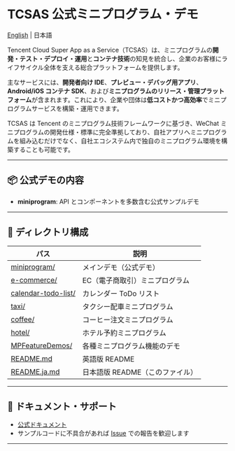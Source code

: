# TCSAS 公式ミニプログラム・デモ

[English](README.md) | 日本語

Tencent Cloud Super App as a Service（TCSAS）は、ミニプログラムの**開発・テスト・デプロイ・運用**と**コンテナ技術**の知見を統合し、企業のお客様にライフサイクル全体を支える総合プラットフォームを提供します。

主なサービスには、**開発者向け IDE**、**プレビュー・デバッグ用アプリ**、**Android/iOS コンテナ SDK**、および**ミニプログラムのリリース・管理プラットフォーム**が含まれます。これにより、企業や団体は**低コストかつ高効率**でミニプログラムサービスを構築・運用できます。

TCSAS は Tencent のミニプログラム技術フレームワークに基づき、WeChat ミニプログラムの開発仕様・標準に完全準拠しており、自社アプリへミニプログラムを組み込むだけでなく、自社エコシステム内で独自のミニプログラム環境を構築することも可能です。

---

## 📦 公式デモの内容

* **miniprogram**: API とコンポーネントを多数含む公式サンプルデモ

---

## 📂 ディレクトリ構成

| パス                                         | 説明                  |
| ------------------------------------------ | ------------------- |
| [miniprogram/](miniprogram/)               | メインデモ（公式デモ）         |
| [e-commerce/](e-commerce/)                 | EC（電子商取引）ミニプログラム    |
| [calendar-todo-list/](calendar-todo-list/) | カレンダー ToDo リスト      |
| [taxi/](taxi/)                             | タクシー配車ミニプログラム       |
| [coffee/](coffee/)                         | コーヒー注文ミニプログラム       |
| [hotel/](hotel/)                           | ホテル予約ミニプログラム        |
| [MPFeatureDemos/](MPFeatureDemos/)         | 各種ミニプログラム機能のデモ      |
| [README.md](README.md)                     | 英語版 README          |
| [README.ja.md](README.ja.md)               | 日本語版 README（このファイル） |

---

## 📖 ドキュメント・サポート

* [公式ドキュメント](https://www.tencentcloud.com/document/product/1219/57614)
* サンプルコードに不具合があれば [Issue](../../issues) での報告を歓迎します

---

